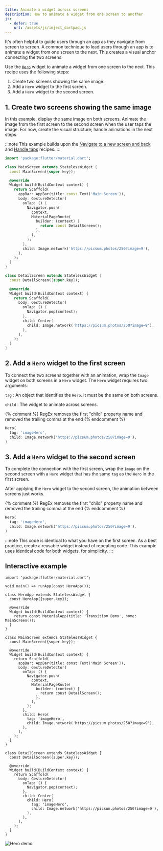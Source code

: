 ```yaml
---
title: Animate a widget across screens
description: How to animate a widget from one screen to another
js:
  - defer: true
    url: /assets/js/inject_dartpad.js
---
```


<?code-excerpt path-base="cookbook/navigation/hero_animations"?>

It's often helpful to guide users through an app as they navigate from screen
to screen. A common technique to lead users through an app is to animate a
widget from one screen to the next. This creates a visual anchor connecting
the two screens.

Use the [`Hero`][] widget
to animate a widget from one screen to the next.
This recipe uses the following steps:

  1. Create two screens showing the same image.
  2. Add a `Hero` widget to the first screen.
  3. Add a `Hero` widget to the second screen.

## 1. Create two screens showing the same image

In this example, display the same image on both screens.
Animate the image from the first screen to the second screen when
the user taps the image. For now, create the visual structure;
handle animations in the next steps.

:::note
This example builds upon the
[Navigate to a new screen and back][]
and [Handle taps][] recipes.
:::

<?code-excerpt "lib/main_original.dart"?>
```dart
import 'package:flutter/material.dart';

class MainScreen extends StatelessWidget {
  const MainScreen({super.key});

  @override
  Widget build(BuildContext context) {
    return Scaffold(
      appBar: AppBar(title: const Text('Main Screen')),
      body: GestureDetector(
        onTap: () {
          Navigator.push(
            context,
            MaterialPageRoute(
              builder: (context) {
                return const DetailScreen();
              },
            ),
          );
        },
        child: Image.network('https://picsum.photos/250?image=9'),
      ),
    );
  }
}

class DetailScreen extends StatelessWidget {
  const DetailScreen({super.key});

  @override
  Widget build(BuildContext context) {
    return Scaffold(
      body: GestureDetector(
        onTap: () {
          Navigator.pop(context);
        },
        child: Center(
          child: Image.network('https://picsum.photos/250?image=9'),
        ),
      ),
    );
  }
}
```

## 2. Add a `Hero` widget to the first screen

To connect the two screens together with an animation, wrap
the `Image` widget on both screens in a `Hero` widget.
The `Hero` widget requires two arguments:

`tag`
: An object that identifies the `Hero`.
  It must be the same on both screens.

`child`
: The widget to animate across screens.

{% comment %}
RegEx removes the first "child" property name and removed the trailing comma at the end
{% endcomment %}
<?code-excerpt "lib/main.dart (Hero1)" replace="/^child: //g;/^\),$/)/g"?>
```dart
Hero(
  tag: 'imageHero',
  child: Image.network('https://picsum.photos/250?image=9'),
)
```

## 3. Add a `Hero` widget to the second screen

To complete the connection with the first screen,
wrap the `Image` on the second screen with a `Hero`
widget that has the same `tag` as the `Hero` in the first screen.

After applying the `Hero` widget to the second screen,
the animation between screens just works.

{% comment %}
RegEx removes the first "child" property name and removed the trailing comma at the end
{% endcomment %}
<?code-excerpt "lib/main.dart (Hero2)" replace="/^child: //g;/^\),$/)/g"?>
```dart
Hero(
  tag: 'imageHero',
  child: Image.network('https://picsum.photos/250?image=9'),
)
```


:::note
This code is identical to what you have on the first screen.
As a best practice, create a reusable widget instead of
repeating code. This example uses identical code for both
widgets, for simplicity.
:::

## Interactive example

<?code-excerpt "lib/main.dart"?>
```dartpad title="Flutter Hero animation hands-on example in DartPad" run="true"
import 'package:flutter/material.dart';

void main() => runApp(const HeroApp());

class HeroApp extends StatelessWidget {
  const HeroApp({super.key});

  @override
  Widget build(BuildContext context) {
    return const MaterialApp(title: 'Transition Demo', home: MainScreen());
  }
}

class MainScreen extends StatelessWidget {
  const MainScreen({super.key});

  @override
  Widget build(BuildContext context) {
    return Scaffold(
      appBar: AppBar(title: const Text('Main Screen')),
      body: GestureDetector(
        onTap: () {
          Navigator.push(
            context,
            MaterialPageRoute(
              builder: (context) {
                return const DetailScreen();
              },
            ),
          );
        },
        child: Hero(
          tag: 'imageHero',
          child: Image.network('https://picsum.photos/250?image=9'),
        ),
      ),
    );
  }
}

class DetailScreen extends StatelessWidget {
  const DetailScreen({super.key});

  @override
  Widget build(BuildContext context) {
    return Scaffold(
      body: GestureDetector(
        onTap: () {
          Navigator.pop(context);
        },
        child: Center(
          child: Hero(
            tag: 'imageHero',
            child: Image.network('https://picsum.photos/250?image=9'),
          ),
        ),
      ),
    );
  }
}
```

<noscript>
  <img src="/assets/images/docs/cookbook/hero.webp" alt="Hero demo" class="site-mobile-screenshot" />
</noscript>


[Handle taps]: /cookbook/gestures/handling-taps
[`Hero`]: {{site.api}}/flutter/widgets/Hero-class.html
[Navigate to a new screen and back]: /cookbook/navigation/navigation-basics
